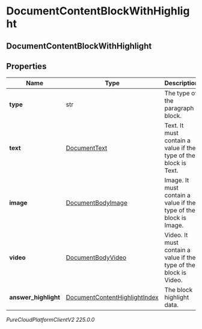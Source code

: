 # DocumentContentBlockWithHighlight

## DocumentContentBlockWithHighlight

## Properties

|Name | Type | Description | Notes|
|------------ | ------------- | ------------- | -------------|
| **type** | str | The type of the paragraph block. | |
| **text** | [DocumentText](DocumentText) | Text. It must contain a value if the type of the block is Text. | [optional] |
| **image** | [DocumentBodyImage](DocumentBodyImage) | Image. It must contain a value if the type of the block is Image. | [optional] |
| **video** | [DocumentBodyVideo](DocumentBodyVideo) | Video. It must contain a value if the type of the block is Video. | [optional] |
| **answer_highlight** | [DocumentContentHighlightIndex](DocumentContentHighlightIndex) | The block highlight data. | [optional] |



_PureCloudPlatformClientV2 225.0.0_

